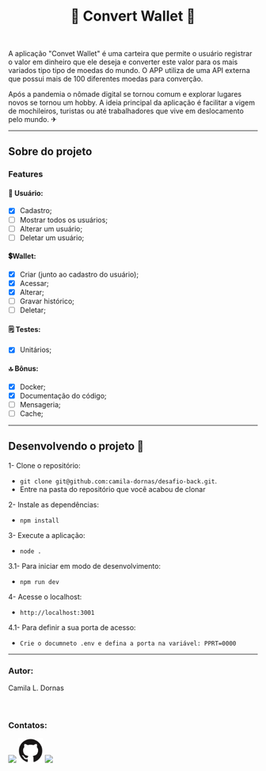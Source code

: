 <h1 align="center"> 💱 Convert Wallet 💱</h1>
<br>

<p> A aplicação "Convet Wallet" é uma carteira que permite o usuário registrar o valor em dinheiro que ele deseja e converter este valor para os mais variados tipo tipo de moedas do mundo. O APP utiliza de uma API externa que possui mais de 100 diferentes moedas para converção.</p>
<p> Após a pandemia o nômade digital se tornou comum e explorar lugares novos se tornou um hobby. A ideia principal da aplicação é facilitar a vigem de mochileiros, turistas ou até trabalhadores que vive em deslocamento pelo mundo. ✈</p>

---
## Sobre do projeto

### Features
#### 👤 Usuário:
- [x] Cadastro;
- [ ] Mostrar todos os usuários;
- [ ] Alterar um usuário;
- [ ] Deletar um usuário;

#### 💲Wallet:
- [x] Criar (junto ao cadastro do usuário);
- [x] Acessar;
- [x] Alterar;
- [ ] Gravar histórico;
- [ ] Deletar;

#### 🗒️ Testes:
- [x] Unitários;

#### 🔝 Bônus:
- [x] Docker;
- [x] Documentação do código;
- [ ]  Mensageria;
- [ ]  Cache;

---
## Desenvolvendo o projeto 🎲

1- Clone o repositório:
- `git clone git@github.com:camila-dornas/desafio-back.git`.
- Entre na pasta do repositório que você acabou de clonar

2- Instale as dependências:
  - `npm install`

3- Execute a aplicação:
- `node .`

3.1- Para iniciar em modo de desenvolvimento:
- `npm run dev`

4- Acesse o localhost:
- `http://localhost:3001`

4.1- Para definir a sua porta de acesso:
- `Crie o documneto .env e defina a porta na variável:
PPRT=0000`
---
### Autor:

Camila L. Dornas
<br><br>
 <img style="border-radius: 50%;" src="https://avatars.githubusercontent.com/u/83955829?s=96&v=4" width="100px;" alt=""/>
<br>
### Contatos:
 <a href="https://www.linkedin.com/in/camiladornas/" target="_blank"><img src="https://img.shields.io/badge/-LinkedIn-%230077B5?style=for-the-badge&logo=linkedin&logoColor=white" width="80px" target="_blank"></a>
<a href="https://github.com/camila-dornas" target="_blank"><img src="https://raw.githubusercontent.com/devicons/devicon/master/icons/github/github-original.svg" width="50px" target="_blank"></a>
 <a href = "mailto:camiladornas@gmail.com"><img src="https://img.shields.io/badge/-Gmail-%23333?style=for-the-badge&logo=gmail&logoColor=white" width="80px" target="_blank"></a>
